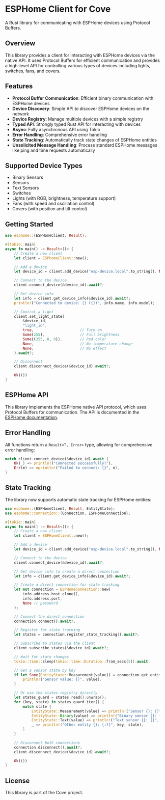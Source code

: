 # ESPHome Client for Cove

A Rust library for communicating with ESPHome devices using Protocol Buffers.

## Overview

This library provides a client for interacting with ESPHome devices via the native API. It uses Protocol Buffers for efficient communication and provides a high-level API for controlling various types of devices including lights, switches, fans, and covers.

## Features

- **Protocol Buffer Communication**: Efficient binary communication with ESPHome devices
- **Device Discovery**: Simple API to discover ESPHome devices on the network
- **Device Registry**: Manage multiple devices with a simple registry
- **Typed API**: Strongly typed Rust API for interacting with devices
- **Async**: Fully asynchronous API using Tokio
- **Error Handling**: Comprehensive error handling
- **State Tracking**: Automatically track state changes of ESPHome entities
- **Unsolicited Message Handling**: Process standard ESPHome messages like ping and time requests automatically

## Supported Device Types

- Binary Sensors
- Sensors
- Text Sensors
- Switches
- Lights (with RGB, brightness, temperature support)
- Fans (with speed and oscillation control)
- Covers (with position and tilt control)

## Getting Started

```rust
use esphome::{ESPHomeClient, Result};

#[tokio::main]
async fn main() -> Result<()> {
    // Create a new client
    let client = ESPHomeClient::new();

    // Add a device
    let device_id = client.add_device("esp-device.local".to_string(), None, None).await?;

    // Connect to the device
    client.connect_device(&device_id).await?;

    // Get device info
    let info = client.get_device_info(&device_id).await?;
    println!("Connected to device: {} ({})", info.name, info.model);

    // Control a light
    client.set_light_state(
        &device_id,
        "light_id",
        true,                     // Turn on
        Some(255),                // Full brightness
        Some((255, 0, 0)),        // Red color
        None,                     // No temperature change
        None,                     // No effect
    ).await?;

    // Disconnect
    client.disconnect_device(&device_id).await?;

    Ok(())
}
```

## ESPHome API

This library implements the ESPHome native API protocol, which uses Protocol Buffers for communication. The API is documented in the [ESPHome documentation](https://esphome.io/components/api.html).

## Error Handling

All functions return a `Result<T, Error>` type, allowing for comprehensive error handling:

```rust
match client.connect_device(&device_id).await {
    Ok(_) => println!("Connected successfully!"),
    Err(e) => eprintln!("Failed to connect: {}", e),
}
```

## State Tracking

The library now supports automatic state tracking for ESPHome entities:

```rust
use esphome::{ESPHomeClient, Result, EntityState};
use esphome::connection::{Connection, ESPHomeConnection};

#[tokio::main]
async fn main() -> Result<()> {
    // Create a new client
    let client = ESPHomeClient::new();

    // Add a device
    let device_id = client.add_device("esp-device.local".to_string(), None, None).await?;

    // Connect to the device
    client.connect_device(&device_id).await?;

    // Get device info to create a direct connection
    let info = client.get_device_info(&device_id).await?;

    // Create a direct connection for state tracking
    let mut connection = ESPHomeConnection::new(
        info.address.host.clone(),
        info.address.port,
        None // password
    );

    // Connect the direct connection
    connection.connect().await?;

    // Register for state tracking
    let states = connection.register_state_tracking().await?;

    // Subscribe to states via the client
    client.subscribe_states(&device_id).await?;

    // Wait for state changes
    tokio::time::sleep(tokio::time::Duration::from_secs(5)).await;

    // Get a sensor state by key
    if let Some(EntityState::Measurement(value)) = connection.get_entity_state(&states, 1234).await {
        println!("Sensor value: {}", value);
    }

    // Or use the states registry directly
    let states_guard = states.read().unwrap();
    for (key, state) in states_guard.iter() {
        match state {
            EntityState::Measurement(value) => println!("Sensor {}: {}", key, value),
            EntityState::Binary(value) => println!("Binary sensor {}: {}", key, value),
            EntityState::Text(value) => println!("Text sensor {}: {}", key, value),
            _ => println!("Other entity {}: {:?}", key, state),
        }
    }

    // Disconnect both connections
    connection.disconnect().await?;
    client.disconnect_device(&device_id).await?;

    Ok(())
}
```

## License

This library is part of the Cove project.